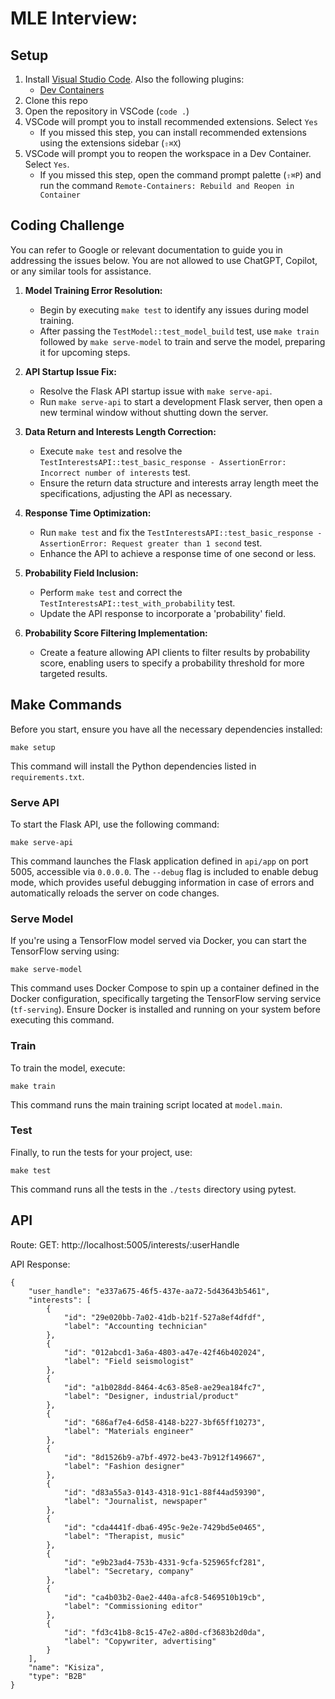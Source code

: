 # MLE Interview:


## Setup
1. Install [Visual Studio Code](https://code.visualstudio.com/). Also the following plugins:
    - [Dev Containers](https://marketplace.visualstudio.com/items?itemName=ms-vscode-remote.remote-containers)
2. Clone this repo
3. Open the repository in VSCode (`code .`)
4. VSCode will prompt you to install recommended extensions. Select `Yes`
    - If you missed this step, you can install recommended extensions using the extensions sidebar (`⇧⌘X`)
5. VSCode will prompt you to reopen the workspace in a Dev Container. Select `Yes`.
    - If you missed this step, open the command prompt palette (`⇧⌘P`) and run the command `Remote-Containers: Rebuild and Reopen in Container`


## Coding Challenge

You can refer to Google or relevant documentation to guide you in addressing the issues below. 
You are not allowed to use ChatGPT, Copilot, or any similar tools for assistance. 

1. **Model Training Error Resolution:**
   - Begin by executing `make test` to identify any issues during model training.
   - After passing the `TestModel::test_model_build` test, use `make train` followed by `make serve-model` to train and serve the model, preparing it for upcoming steps.

2. **API Startup Issue Fix:**
   - Resolve the Flask API startup issue with `make serve-api`.
   - Run `make serve-api` to start a development Flask server, then open a new terminal window without shutting down the server.

3. **Data Return and Interests Length Correction:**
   - Execute `make test` and resolve the `TestInterestsAPI::test_basic_response - AssertionError: Incorrect number of interests` test.
   - Ensure the return data structure and interests array length meet the specifications, adjusting the API as necessary.

4. **Response Time Optimization:**
   - Run `make test` and fix the `TestInterestsAPI::test_basic_response - AssertionError: Request greater than 1 second` test.
   - Enhance the API to achieve a response time of one second or less.

5. **Probability Field Inclusion:**
   - Perform `make test` and correct the `TestInterestsAPI::test_with_probability` test.
   - Update the API response to incorporate a 'probability' field.

6. **Probability Score Filtering Implementation:**
   - Create a feature allowing API clients to filter results by probability score, enabling users to specify a probability threshold for more targeted results.

## Make Commands

Before you start, ensure you have all the necessary dependencies installed:

```
make setup
```

This command will install the Python dependencies listed in `requirements.txt`. 

### Serve API

To start the Flask API, use the following command:

```
make serve-api
```

This command launches the Flask application defined in `api/app` on port 5005, accessible via `0.0.0.0`. The `--debug` flag is included to enable debug mode, which provides useful debugging information in case of errors and automatically reloads the server on code changes.

### Serve Model

If you're using a TensorFlow model served via Docker, you can start the TensorFlow serving using:

```
make serve-model
```

This command uses Docker Compose to spin up a container defined in the Docker configuration, specifically targeting the TensorFlow serving service (`tf-serving`). Ensure Docker is installed and running on your system before executing this command.

### Train

To train the model, execute:

```
make train
```

This command runs the main training script located at `model.main`. 

### Test

Finally, to run the tests for your project, use:

```
make test
```

This command runs all the tests in the `./tests` directory using pytest. 


## API

Route: GET: http://localhost:5005/interests/:userHandle

API Response:

```
{
    "user_handle": "e337a675-46f5-437e-aa72-5d43643b5461",
    "interests": [
        {
            "id": "29e020bb-7a02-41db-b21f-527a8ef4dfdf",
            "label": "Accounting technician"
        },
        {
            "id": "012abcd1-3a6a-4803-a47e-42f46b402024",
            "label": "Field seismologist"
        },
        {
            "id": "a1b028dd-8464-4c63-85e8-ae29ea184fc7",
            "label": "Designer, industrial/product"
        },
        {
            "id": "686af7e4-6d58-4148-b227-3bf65ff10273",
            "label": "Materials engineer"
        },
        {
            "id": "8d1526b9-a7bf-4972-be43-7b912f149667",
            "label": "Fashion designer"
        },
        {
            "id": "d83a55a3-0143-4318-91c1-88f44ad59390",
            "label": "Journalist, newspaper"
        },
        {
            "id": "cda4441f-dba6-495c-9e2e-7429bd5e0465",
            "label": "Therapist, music"
        },
        {
            "id": "e9b23ad4-753b-4331-9cfa-525965fcf281",
            "label": "Secretary, company"
        },
        {
            "id": "ca4b03b2-0ae2-440a-afc8-5469510b19cb",
            "label": "Commissioning editor"
        },
        {
            "id": "fd3c41b8-8c15-47e2-a80d-cf3683b2d0da",
            "label": "Copywriter, advertising"
        }
    ],
    "name": "Kisiza",
    "type": "B2B"
}
```